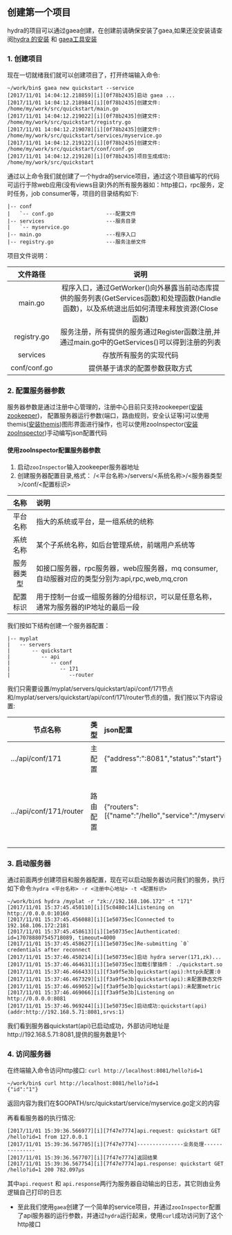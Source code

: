 ## 创建第一个项目
hydra的项目可以通过gaea创建，在创建前请确保安装了gaea,如果还没安装请查阅[hydra 的安装](https://github.com/qxnw/hydra/blob/master/quickstart/3.install_gaea.md) 和 [gaea工具安装](https://github.com/qxnw/hydra/blob/master/quickstart/3.install_gaea.md)

### 1. 创建项目
现在一切就绪我们就可以创建项目了，打开终端输入命令:

```
~/work/bin$ gaea new quickstart --service
[2017/11/01 14:04:12.218859][i][0f78b2435]启动 gaea ...
[2017/11/01 14:04:12.218984][i][0f78b2435]创建文件: /home/my/work/src/quickstart/main.go
[2017/11/01 14:04:12.219022][i][0f78b2435]创建文件: /home/my/work/src/quickstart/registry.go
[2017/11/01 14:04:12.219078][i][0f78b2435]创建文件: /home/my/work/src/quickstart/services/myservice.go
[2017/11/01 14:04:12.219122][i][0f78b2435]创建文件: /home/my/work/src/quickstart/conf/conf.go
[2017/11/01 14:04:12.219128][i][0f78b2435]项目生成成功: /home/my/work/src/quickstart
```

通过以上命令我们就创建了一个hydra的service项目，通过这个项目编写的代码可运行于除web应用(没有views目录)外的所有服务器如：http接口，rpc服务，定时任务，job consumer等，项目的目录结构如下:
	
	|-- conf
	|   `-- conf.go                 ---配置文件
	|-- services                    ---服务目录
	|   `-- myservice.go
	|-- main.go                     ---程序入口
	|-- registry.go                 ---服务注册文件

项目文件说明：


|  文件路径  |  说明   |
|:-------:|:-------:|
|main.go|程序入口，通过GetWorker()向外暴露当前动态库提供的服务列表(GetServices函数)和处理函数(Handle函数)，以及系统退出后如何清理未释放资源(Close函数)|
|registry.go|服务注册，所有提供的服务通过Register函数注册,并通过main.go中的GetServices()可以得到注册的列表|
|services|存放所有服务的实现代码|
|conf/conf.go|提供基于请求的配置参数获取方式|


### 2. 配置服务器参数
服务器参数是通过注册中心管理的，注册中心目前只支持zookeeper([安装zookeeper](https://github.com/qxnw/hydra/blob/master/quickstart/4.install_zk.md))，
配置服务器运行参数(端口，路由规则，安全认证等)可以使用themis([安装themis](https://github.com/qxnw/hydra/blob/master/quickstart/5.install_themis.md))图形界面进行操作，也可以使用zooInspector([安装zooInspector](https://issues.apache.org/jira/secure/attachment/12436620/ZooInspector.zip))手动编写json配置代码

####  使用zooInspector配置服务器参数
1. 启动`zooInspector`输入zookeeper服务器地址
2. 创建服务器配置目录,格式： /<平台名称>/servers/<系统名称>/<服务器类型>/conf/<配置标识>

|名称|说明|
|:------:|:------|
|平台名称|指大的系统或平台，是一组系统的统称|
|系统名称|某个子系统名称，如后台管理系统，前端用户系统等|
|服务器类型|如接口服务器，rpc服务器，web应服务器，mq consumer,自动服器对应的类型分别为:api,rpc,web,mq,cron|
|配置标识|用于控制一台或一组服务器的分组标识，可以是任意名称，通常为服务器的IP地址的最后一段|

我们按如下结构创建一个服务器配置：
   
	|-- myplat
	|   -- servers 
	|       -- quickstart
	|          -- api
	|             -- conf
	|                -- 171
	|                   --router

我们只需要设置/myplat/servers/quickstart/api/conf/171节点和/myplat/servers/quickstart/api/conf/171/router节点的值，我们按以下内容设置:

|节点名称|类型|json配置|说明|
|------|------|:------|:-------|
|.../api/conf/171|主配置|{"address":":8081","status":"start"}|服务器状态为启动|
|.../api/conf/171/router|路由配置|{"routers":[{"name":"/hello","service":"/myservice"}]}|`hello`为外部请求名称，`myservice`为项目中注册的名称|


### 3. 启动服务器
通过前面两步创建项目和服务器配置，现在可以启动服务器访问我们的服务，执行如下命令:`hydra <平台名称> -r <注册中心地址> -t <配置标识>`
```
~/work/bin$ hydra /myplat -r "zk://192.168.106.172" -t "171"
[2017/11/01 15:37:45.450110][i][5c0480c14]Listening on http://0.0.0.0:10160
[2017/11/01 15:37:45.456088][i][1e50735ec]Connected to 192.168.106.172:2181
[2017/11/01 15:37:45.458613][i][1e50735ec]Authenticated: id=170788807545718089, timeout=4000
[2017/11/01 15:37:45.458627][i][1e50735ec]Re-submitting `0` credentials after reconnect
[2017/11/01 15:37:46.450214][i][1e50735ec]启动 hydra server(171,zk)...
[2017/11/01 15:37:46.464631][i][1e50735ec]加载引擎插件： ./quickstart.so
[2017/11/01 15:37:46.466433][i][f3a9f5e3b]quickstart(api):http头配置:0
[2017/11/01 15:37:46.467329][i][f3a9f5e3b]quickstart(api):未配置静态文件
[2017/11/01 15:37:46.469052][w][f3a9f5e3b]quickstart(api):未配置metric
[2017/11/01 15:37:46.469066][i][f3a9f5e3b]Listening on http://0.0.0.0:8081
[2017/11/01 15:37:46.969244][i][1e50735ec]启动成功:quickstart(api)(addr:http://192.168.5.71:8081,srvs:1)

```
我们看到服务器quickstart(api)已启动成功，外部访问地址是http://192.168.5.71:8081,提供的服务数是1个


### 4. 访问服务器
  在终端输入命令访问http接口: `curl http://localhost:8081/hello?id=1`
```
~/work/bin$ curl http://localhost:8081/hello?id=1
{"id":"1"}

```
返回内容为我们在$GOPATH/src/quickstart/service/myservice.go定义的内容

再看看服务器的执行情况:
```
[2017/11/01 15:39:36.566977][i][7f47e7774]api.request: quickstart GET /hello?id=1 from 127.0.0.1
[2017/11/01 15:39:36.567705][i][7f47e7774]---------------业务处理---------------
[2017/11/01 15:39:36.567707][i][7f47e7774]返回结果
[2017/11/01 15:39:36.567754][i][7f47e7774]api.response: quickstart GET /hello?id=1 200 782.097µs

```
其中`api.request` 和 `api.response`两行为服务器自动输出的日志，其它则由业务逻辑自己打印的日志

+ 至此我们使用`gaea`创建了一个简单的service项目，并通过`zooInspector`配置了api服务器的运行参数，并通过`hydra`运行起来，使用`curl`成功访问到了这个http接口